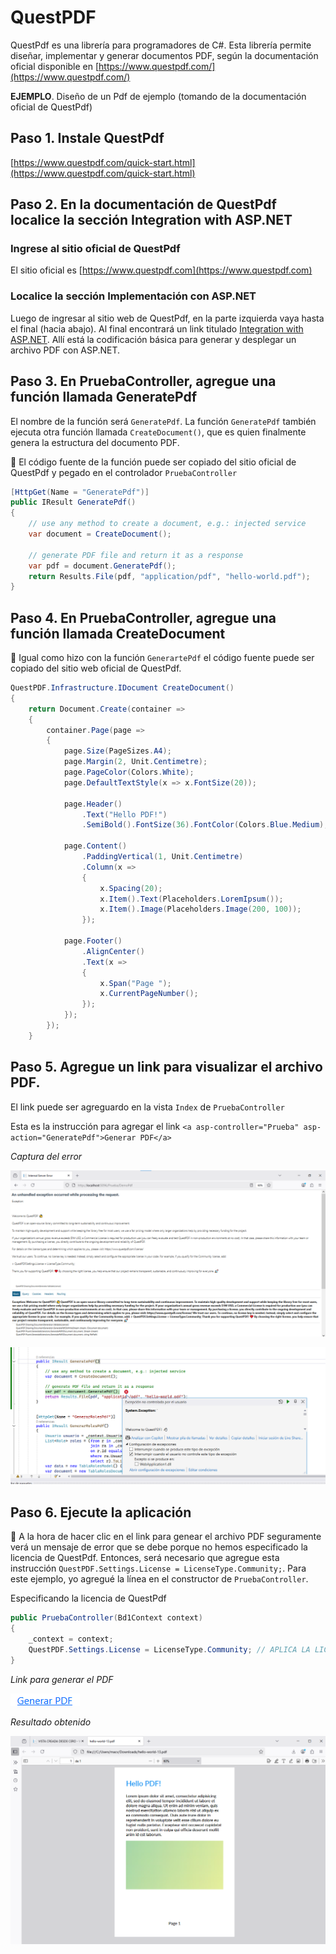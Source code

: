 # QuestPDF

QuestPdf es una librería para programadores de C#. Esta librería permite diseñar, implementar y generar documentos PDF, según la documentación oficial disponible en [https://www.questpdf.com/](https://www.questpdf.com/)


**EJEMPLO**.  Diseño de un Pdf de ejemplo (tomando de la documentación oficial de QuestPdf)


## Paso 1. Instale QuestPdf

[https://www.questpdf.com/quick-start.html](https://www.questpdf.com/quick-start.html)  

## Paso 2. En la documentación de QuestPdf localice la sección Integration with ASP.NET

### Ingrese al sitio oficial de QuestPdf
El sitio oficial es [https://www.questpdf.com](https://www.questpdf.com)  

### Localice la sección Implementación con ASP.NET

Luego de ingresar al sitio web de QuestPdf, en la parte izquierda vaya hasta el final (hacia abajo). Al final encontrará un link titulado [Integration with ASP.NET](https://www.questpdf.com/examples/aspnet-integration.html). Allí está la codificación básica para generar y desplegar un archivo PDF con ASP.NET.  

## Paso 3. En PruebaController, agregue una función llamada GeneratePdf

El nombre de la función será `GeneratePdf`. La función `GeneratePdf` también ejecuta otra función llamada `CreateDocument()`, que es quien finalmente genera la estructura del documento PDF.  

:green_book: El código fuente de la función puede ser copiado del sitio oficial de QuestPdf y pegado en el controlador `PruebaController` 

```csharp
[HttpGet(Name = "GeneratePdf")]
public IResult GeneratePdf()
{
    // use any method to create a document, e.g.: injected service
    var document = CreateDocument();
    
    // generate PDF file and return it as a response
    var pdf = document.GeneratePdf();
    return Results.File(pdf, "application/pdf", "hello-world.pdf");
}
```

## Paso 4. En PruebaController, agregue una función llamada CreateDocument

:green_book: Igual como hizo con la función `GenerartePdf` el código fuente puede ser copiado del sitio web oficial de QuestPdf.  

```csharp
QuestPDF.Infrastructure.IDocument CreateDocument()
{
    return Document.Create(container =>
    {
        container.Page(page =>
        {
            page.Size(PageSizes.A4);
            page.Margin(2, Unit.Centimetre);
            page.PageColor(Colors.White);
            page.DefaultTextStyle(x => x.FontSize(20));

            page.Header()
                .Text("Hello PDF!")
                .SemiBold().FontSize(36).FontColor(Colors.Blue.Medium);

            page.Content()
                .PaddingVertical(1, Unit.Centimetre)
                .Column(x =>
                {
                    x.Spacing(20);
                    x.Item().Text(Placeholders.LoremIpsum());
                    x.Item().Image(Placeholders.Image(200, 100));
                });

            page.Footer()
                .AlignCenter()
                .Text(x =>
                {
                    x.Span("Page ");
                    x.CurrentPageNumber();
                });
            });
        });
    }
```

## Paso 5. Agregue un link para visualizar el archivo PDF.

El link puede ser agreguardo en la vista `Index` de `PruebaController` 

Esta es la instrucción para agregar el link `<a asp-controller="Prueba" asp-action="GeneratePdf">Generar PDF</a>`  

*Captura del error*  

![image](./img/error1_license.png)  

![image](./img/error2_license.png)  


## Paso 6. Ejecute la aplicación

:orange_book: A la hora de hacer clic en el link para genear el archivo PDF seguramente verá un mensaje de error que se debe porque no hemos especificado la licencia de QuestPdf. Entonces, será necesario que agregue esta instrucción `QuestPDF.Settings.License = LicenseType.Community;`. Para este ejemplo, yo agregué la línea en el constructor de `PruebaController`.  

Especificando la licencia de QuestPdf  

```csharp
public PruebaController(Bd1Context context)
{
    _context = context;
    QuestPDF.Settings.License = LicenseType.Community; // APLICA LA LICENCIA DE QUESTPDF
}
```


*Link para generar el PDF*  

![image](./img/link_generatepdf.png)

*Resultado obtenido*  


![image](./img/resultado_pdf.png)
